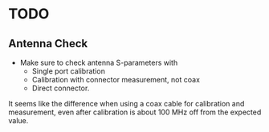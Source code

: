 # TODO
## Antenna Check
- Make sure to check antenna S-parameters with
	- Single port calibration
	- Calibration with connector measurement, not coax
	- Direct connector.

It seems like the difference when using a coax cable for calibration and measurement, even after calibration is about 100 MHz off from the expected value.